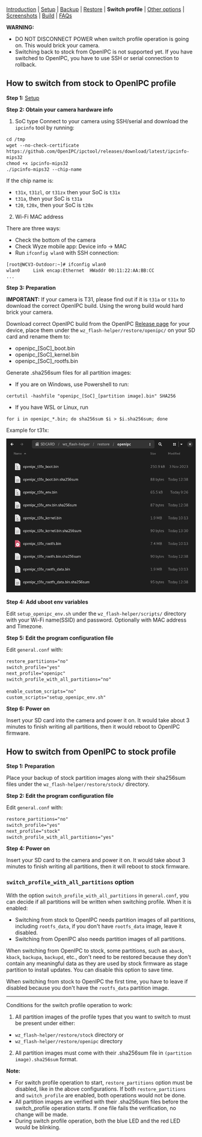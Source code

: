 
[Introduction](README.md) | [Setup](README_setup.md) | [Backup](README_backup.md) | [Restore](README_restore.md) | **Switch profile** | [Other options](README_other_options.md) | [Screenshots](README_screenshots.md) | [Build](README_build.md) | [FAQs](README_FAQs.md)



**WARNING:**
- DO NOT DISCONNECT POWER when switch profile operation is going on. This would brick your camera.
- Switching back to stock from OpenIPC is not supported yet. If you have switched to OpenIPC, you have to use SSH or serial connection to rollback.

## How to switch from stock to OpenIPC profile

**Step 1:** [Setup](README_setup.md)

**Step 2: Obtain your camera hardware info**
1. SoC type
Connect to your camera using SSH/serial and download the `ipcinfo` tool by running:
```
cd /tmp
wget --no-check-certificate https://github.com/OpenIPC/ipctool/releases/download/latest/ipcinfo-mips32
chmod +x ipcinfo-mips32
./ipcinfo-mips32 --chip-name
```
If the chip name is:
- `t31x`, `t31zl`, or `t31zx` then your SoC is `t31x`
- `t31a`, then your SoC is `t31a`
- `t20`, `t20x`, then your SoC is `t20x`

2. Wi-Fi MAC address

There are three ways:
- Check the bottom of the camera
- Check Wyze mobile app: Device info -> MAC
- Run `ifconfig wlan0` with SSH connection:

```
[root@WCV3-Outdoor:~]# ifconfig wlan0
wlan0     Link encap:Ethernet  HWaddr 00:11:22:AA:BB:CC
...
```

**Step 3: Preparation**

**IMPORTANT:** If your camera is T31, please find out if it is `t31a` or `t31x` to download the correct OpenIPC build. Using the wrong build would hard brick your camera.

Download correct OpenIPC build from the OpenIPC [Release page](https://github.com/OpenIPC/firmware/releases/tag/latest) for your device, place them under the `wz_flash-helper/restore/openipc/` on your SD card and rename them to:
- openipc_[SoC]_boot.bin
- openipc_[SoC]_kernel.bin
- openipc_[SoC]_rootfs.bin

Generate .sha256sum files for all partition images:
- If you are on Windows, use Powershell to run:
```
certutil -hashfile "openipc_[SoC]_[partition image].bin" SHA256
```
 
- If you have WSL or Linux, run
```
for i in openipc_*.bin; do sha256sum $i > $i.sha256sum; done
```

Example for t31x:

![Alt text](https://raw.githubusercontent.com/archandanime/wz_flash-helper/main/images/switch_profile_01.png)

**Step 4: Add uboot env variables**

Edit `setup_openipc_env.sh` under the `wz_flash-helper/scripts/` directory with your Wi-Fi name(SSID) and password. Optionally with MAC address and Timezone.

**Step 5: Edit the program configuration file**

Edit `general.conf` with:
```
restore_partitions="no"
switch_profile="yes"
next_profile="openipc"
switch_profile_with_all_partitions="no"

enable_custom_scripts="no"
custom_scripts="setup_openipc_env.sh"
```

**Step 6: Power on**

Insert your SD card into the camera and power it on. It would take about 3 minutes to finish writing all partitions, then it would reboot to OpenIPC firmware.

## How to switch from OpenIPC to stock profile
**Step 1: Preparation**

Place your backup of stock partition images along with their sha256sum files under the `wz_flash-helper/restore/stock/` directory.

**Step 2: Edit the program configuration file**

Edit `general.conf` with:
```
restore_partitions="no"
switch_profile="yes"
next_profile="stock"
switch_profile_with_all_partitions="yes"
```

**Step 4: Power on**

Insert your SD card to the camera and power it on. It would take about 3 minutes to finish writing all partitions, then it will reboot to stock firmware.


### `switch_profile_with_all_partitions` option

With the option `switch_profile_with_all_partitions` in `general.conf`, you can decide if all partitions will be written when switching profile.
When it is enabled:
- Switching from stock to OpenIPC needs partition images of all partitions, including `rootfs_data`, if you don't have `rootfs_data` image, leave it disabled.
- Switching from OpenIPC also needs partition images of all partitions.

When switching from OpenIPC to stock, some partitions, such as `aback`, `kback`, `backupa`, `backupd`, etc., don't need to be restored because they don't contain any meaningful data as they are used by stock firmware as stage partition to install updates. You can disable this option to save time.

When switching from stock to OpenIPC the first time, you have to leave if disabled because you don't have the `rootfs_data` partition image.



-----
Conditions for the switch profile operation to work:

1. All partition images of the profile types that you want to switch to must be present under either:
- `wz_flash-helper/restore/stock` directory or
- `wz_flash-helper/restore/openipc` directory

2. All partition images must come with their .sha256sum file in `(partition image).sha256sum` format.


**Note:**
- For switch profile operation to start, `restore_partitions` option must be disabled, like in the above configurations. If both `restore_partitions` and `switch_profile` are enabled, both operations would not be done.
- All partition images are verified with their .sha256sum files before the switch_profile operation starts. If one file fails the verification, no change will be made.
- During switch profile operation, both the blue LED and the red LED would be blinking.

